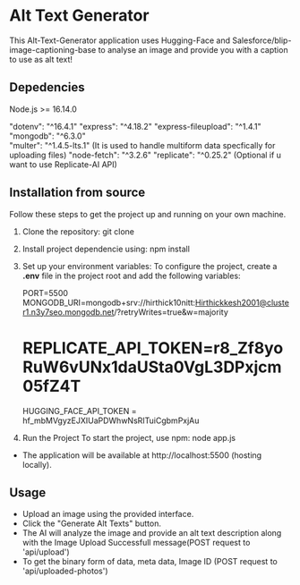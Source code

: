 # Alt Text Generator

This Alt-Text-Generator application uses Hugging-Face and 
Salesforce/blip-image-captioning-base to analyse an image and provide you with a caption to use as alt text!

## Depedencies
Node.js >= 16.14.0

"dotenv": "^16.4.1"
"express": "^4.18.2"
"express-fileupload": "^1.4.1"
"mongodb": "^6.3.0"              
"multer": "^1.4.5-lts.1"    (It is used to handle multiform data specfically for uploading files)
"node-fetch": "^3.2.6"
"replicate": "^0.25.2"   (Optional if u want to use Replicate-AI API)

## Installation from source

Follow these steps to get the project up and running on your own machine.

1. Clone the repository:
   git clone 
   
2. Install project dependencie using:
   npm install

3. Set up your environment variables:
   To configure the project, create a **.env** file in the project root and add the following variables:

   PORT=5500
   MONGODB_URI=mongodb+srv://hirthick10nitt:Hirthickkesh2001@cluster1.n3y7seo.mongodb.net/?retryWrites=true&w=majority
   # REPLICATE_API_TOKEN=r8_Zf8yoRuW6vUNx1daUSta0VgL3DPxjcm05fZ4T
   HUGGING_FACE_API_TOKEN = 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
   
5. Run the Project
  To start the project, use npm:
    node app.js

- The application will be available at http://localhost:5500 (hosting locally).

## Usage
- Upload an image using the provided interface.
- Click the "Generate Alt Texts" button.
- The AI will analyze the image and provide an alt text description along with the Image Upload Successfull message(POST request to 'api/upload')
- To get the binary form of data, meta data, Image ID (POST request to 'api/uploaded-photos')


